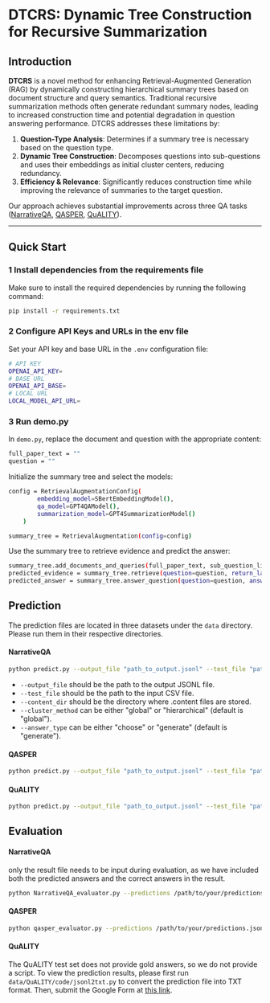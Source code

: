 # DTCRS: Dynamic Tree Construction for Recursive Summarization

## Introduction
**DTCRS** is a novel method for enhancing Retrieval-Augmented Generation (RAG) by dynamically constructing hierarchical summary trees based on document structure and query semantics. Traditional recursive summarization methods often generate redundant summary nodes, leading to increased construction time and potential degradation in question answering performance. DTCRS addresses these limitations by:
1. **Question-Type Analysis**: Determines if a summary tree is necessary based on the question type.
2. **Dynamic Tree Construction**: Decomposes questions into sub-questions and uses their embeddings as initial cluster centers, reducing redundancy.
3. **Efficiency & Relevance**: Significantly reduces construction time while improving the relevance of summaries to the target question.

Our approach achieves substantial improvements across three QA tasks ([NarrativeQA](https://github.com/google-deepmind/narrativeqa), [QASPER](https://github.com/allenai/qasper-led-baseline), [QuALITY](https://github.com/nyu-mll/quality?tab=readme-ov-file)).

---

## Quick Start

### 1 Install dependencies from the requirements file

Make sure to install the required dependencies by running the following command:

```bash
pip install -r requirements.txt
```

### 2 Configure API Keys and URLs in the env file

Set your API key and base URL in the  `.env` configuration file:

```bash
# API KEY
OPENAI_API_KEY=
# BASE URL
OPENAI_API_BASE=
# LOCAL URL
LOCAL_MODEL_API_URL=
```

### 3 Run demo.py

In `demo.py`, replace the document and question with the appropriate content:
```bash
full_paper_text = "" 
question = ""
```
Initialize the summary tree and select the models:
```bash
config = RetrievalAugmentationConfig(
        embedding_model=SBertEmbeddingModel(),
        qa_model=GPT4QAModel(),
        summarization_model=GPT4SummarizationModel()
    )

summary_tree = RetrievalAugmentation(config=config)
```
Use the summary tree to retrieve evidence and predict the answer:
```bash
summary_tree.add_documents_and_queries(full_paper_text, sub_question_list, cluster_method="global")
predicted_evidence = summary_tree.retrieve(question=question, return_layer_information=False)
predicted_answer = summary_tree.answer_question(question=question, answer_type="generate")
```
## Prediction
The prediction files are located in three datasets under the `data` directory. Please run them in their respective directories.

#### NarrativeQA
```bash
python predict.py --output_file "path_to_output.jsonl" --test_file "path_to_input.csv" --content_dir "path_to_content_directory" --cluster_method "global" --answer_type "generate"
```
- `--output_file` should be the path to the output JSONL file.
- `--test_file` should be the path to the input CSV file.
- `--content_dir` should be the directory where .content files are stored.
- `--cluster_method` can be either "global" or "hierarchical" (default is "global").
- `--answer_type` can be either "choose" or "generate" (default is "generate").
#### QASPER
```bash
python predict.py --output_file "path_to_output.jsonl" --test_file "path_to_input.jsonl" --cluster_method "global" --answer_type "generate"
```
#### QuALITY
```bash
python predict.py --output_file "path_to_output.jsonl" --test_file "path_to_input.jsonl" --cluster_method "global" --answer_type "choose"
```


## Evaluation

#### NarrativeQA
only the result file needs to be input during evaluation, as we have included both the predicted answers and the correct answers in the result.
```bash
python NarrativeQA_evaluator.py --predictions /path/to/your/predictions.jsonl
```
#### QASPER
```bash
python qasper_evaluator.py --predictions /path/to/your/predictions.jsonl --gold /path/to/your/gold.jsonl
```
#### QuALITY
The QuALITY test set does not provide gold answers, so we do not provide a script. To view the prediction results, please first run `data/QuALITY/code/jsonl2txt.py` to convert the prediction file into TXT format. Then, submit the Google Form at [this link](https://docs.google.com/forms/d/e/1FAIpQLSdFBTnD-RoND30qrchQJTps2AGCrpx4h1T9IQNAgyxadFzZ9Q/viewform).



